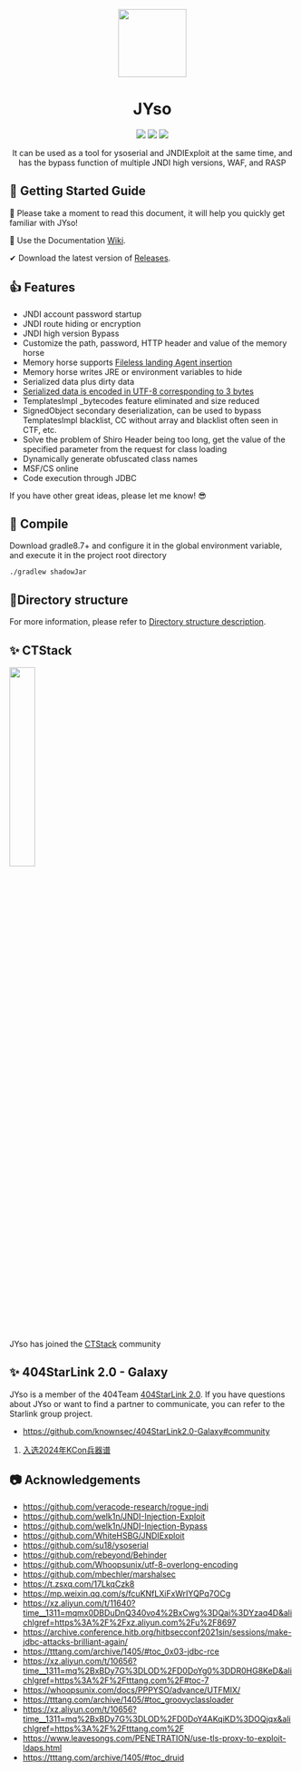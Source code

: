 <p align="center">
  <img src="docs/img/logo.png" width="120">
</p>
<h1 align="center"> JYso </h1>

<p align="center">
<img src="https://img.shields.io/badge/JDK-1.8+-orange" />
<img src="https://img.shields.io/badge/gradle-8.7-blue" />
<img src="https://img.shields.io/badge/SDL-Groovy-green" />

<p align="center"> It can be used as a tool for ysoserial and JNDIExploit at the same time, and has the bypass function of multiple JNDI high versions, WAF, and RASP </p>

## 🚀 Getting Started Guide

📢 Please take a moment to read this document, it will help you quickly get familiar with JYso!

🧐 Use the Documentation [Wiki](https://github.com/qi4L/JYso/wiki).

✔ Download the latest version of [Releases](https://github.com/qi4L/JYso/releases).

## 👍 Features

+ JNDI account password startup
+ JNDI route hiding or encryption
+ JNDI high version Bypass
+ Customize the path, password, HTTP header and value of the memory horse
+ Memory horse supports [Fileless landing Agent insertion](https://xz.aliyun.com/t/10075?time__1311=mq%2BxBD9QDQe4yDBkPoN%2BuDAO%3DnB5x&alichlgref=https%3A%2F%2Fxz.aliyun.com%2Fsearch%3Fkeyword%3Drebeyond)
+ Memory horse writes JRE or environment variables to hide
+ Serialized data plus dirty data
+ [Serialized data is encoded in UTF-8 corresponding to 3 bytes](https://whoopsunix.com/docs/PPPYSO/advance/UTFMIX/)
+ TemplatesImpl _bytecodes feature eliminated and size reduced
+ SignedObject secondary deserialization, can be used to bypass TemplatesImpl blacklist, CC without array and blacklist often seen in CTF, etc.
+ Solve the problem of Shiro Header being too long, get the value of the specified parameter from the request for class loading
+ Dynamically generate obfuscated class names
+ MSF/CS online
+ Code execution through JDBC

If you have other great ideas, please let me know! 😎

## 🐯 Compile

Download gradle8.7+ and configure it in the global environment variable, and execute it in the project root directory

```shell
./gradlew shadowJar
```

## 🌲Directory structure

For more information, please refer to [Directory structure description](docs/directory_structure.md).

## ✨ CTStack

<img src="https://ctstack-oss.oss-cn-beijing.aliyuncs.com/CT%20Stack-2.png" width="30%" />

JYso has joined the [CTStack](https://stack.chaitin.com/tool/detail/1303) community

## ✨ 404StarLink 2.0 - Galaxy

JYso is a member of the 404Team [404StarLink 2.0](https://github.com/knownsec/404StarLink). If you have questions about JYso or want to find a partner to communicate, you can refer to the Starlink group project.

+ https://github.com/knownsec/404StarLink2.0-Galaxy#community

1. [入选2024年KCon兵器谱](https://kcon.knownsec.com/index.php?s=bqp&c=category&id=3)

## 📷 Acknowledgements

- https://github.com/veracode-research/rogue-jndi
- https://github.com/welk1n/JNDI-Injection-Exploit
- https://github.com/welk1n/JNDI-Injection-Bypass
- https://github.com/WhiteHSBG/JNDIExploit
- https://github.com/su18/ysoserial
- https://github.com/rebeyond/Behinder
- https://github.com/Whoopsunix/utf-8-overlong-encoding
- https://github.com/mbechler/marshalsec
- https://t.zsxq.com/17LkqCzk8
- https://mp.weixin.qq.com/s/fcuKNfLXiFxWrIYQPq7OCg
- https://xz.aliyun.com/t/11640?time__1311=mqmx0DBDuDnQ340vo4%2BxCwg%3DQai%3DYzaq4D&alichlgref=https%3A%2F%2Fxz.aliyun.com%2Fu%2F8697
- https://archive.conference.hitb.org/hitbsecconf2021sin/sessions/make-jdbc-attacks-brilliant-again/
- https://tttang.com/archive/1405/#toc_0x03-jdbc-rce
- https://xz.aliyun.com/t/10656?time__1311=mq%2BxBDy7G%3DLOD%2FD0DoYg0%3DDR0HG8KeD&alichlgref=https%3A%2F%2Ftttang.com%2F#toc-7
- https://whoopsunix.com/docs/PPPYSO/advance/UTFMIX/
- https://tttang.com/archive/1405/#toc_groovyclassloader
- https://xz.aliyun.com/t/10656?time__1311=mq%2BxBDy7G%3DLOD%2FD0DoY4AKqiKD%3DOQjqx&alichlgref=https%3A%2F%2Ftttang.com%2F
- https://www.leavesongs.com/PENETRATION/use-tls-proxy-to-exploit-ldaps.html
- https://tttang.com/archive/1405/#toc_druid

